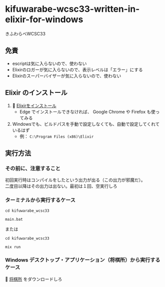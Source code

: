 # kifuwarabe-wcsc33-written-in-elixir-for-windows

きふわらべWCSC33

## 免責

* escriptは気に入らないので、使わない
* Elixirのロガーが気に入らないので、表示レベルは「エラー」にする
* Elixirのスーパーバイザーが気に入らないので、使わない

## Elixir のインストール

1. 📖 [Elixirをインストール](https://elixir-lang.jp/install.html)
    * Edge でインストールできなければ、 Google Chrome や Firefox も使ってみる
2. Windowsでも、ビルドパスを手動で設定しなくても、自動で設定してくれているはず
    * 例： `C:\Program Files (x86)\Elixir`

## 実行方法

### その前に、注意すること

初回実行時はコンパイルをしたという出力が出る（この出力が邪魔だ）。  
二度目以降はその出力は出ない。最初は１回、空実行しろ  

### ターミナルから実行するケース

```shell
cd kifuwarabe_wcsc33

main.bat
```

または

```shell
cd kifuwarabe_wcsc33

mix run
```

### Windows デスクトップ・アプリケーション（将棋所）から実行するケース

📖 [将棋所](http://shogidokoro.starfree.jp/) をダウンロードしろ  
